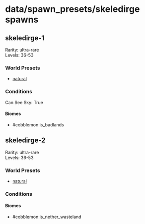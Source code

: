 # data/spawn_presets/skeledirge spawns  
  
## skeledirge-1  
Rarity: ultra-rare  
Levels: 36-53  
  
### World Presets  
* [natural](data/spawn_data/natural.md)  
  
### Conditions  
Can See Sky: True  
  
#### Biomes  
  * #cobblemon:is_badlands
  
  
## skeledirge-2  
Rarity: ultra-rare  
Levels: 36-53  
  
### World Presets  
* [natural](data/spawn_data/natural.md)  
  
### Conditions  
  
#### Biomes  
  * #cobblemon:is_nether_wasteland
  
